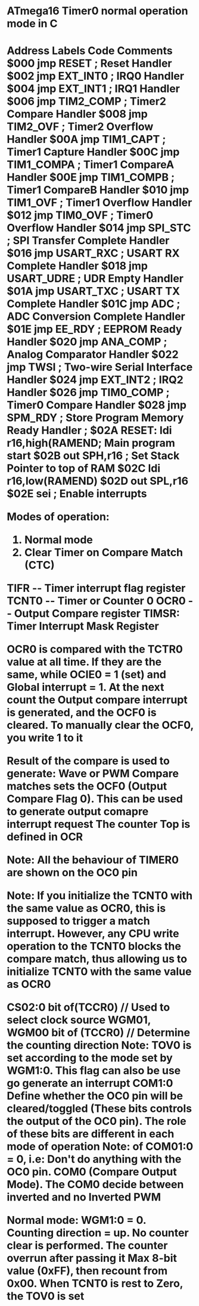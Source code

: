 <h1>ATmega16 Timer0 normal operation mode in C<h1>
</pre>Address Labels Code Comments
$000 jmp RESET ; Reset Handler
$002 jmp EXT_INT0 ; IRQ0 Handler
$004 jmp EXT_INT1 ; IRQ1 Handler
$006 jmp TIM2_COMP ; Timer2 Compare Handler
$008 jmp TIM2_OVF ; Timer2 Overflow Handler
$00A jmp TIM1_CAPT ; Timer1 Capture Handler
$00C jmp TIM1_COMPA ; Timer1 CompareA Handler
$00E jmp TIM1_COMPB ; Timer1 CompareB Handler
$010 jmp TIM1_OVF ; Timer1 Overflow Handler
$012 jmp TIM0_OVF ; Timer0 Overflow Handler
$014 jmp SPI_STC ; SPI Transfer Complete Handler
$016 jmp USART_RXC ; USART RX Complete Handler
$018 jmp USART_UDRE ; UDR Empty Handler
$01A jmp USART_TXC ; USART TX Complete Handler
$01C jmp ADC ; ADC Conversion Complete Handler
$01E jmp EE_RDY ; EEPROM Ready Handler
$020 jmp ANA_COMP ; Analog Comparator Handler
$022 jmp TWSI ; Two-wire Serial Interface Handler
$024 jmp EXT_INT2 ; IRQ2 Handler
$026 jmp TIM0_COMP ; Timer0 Compare Handler
$028 jmp SPM_RDY ; Store Program Memory Ready Handler
;
$02A RESET: ldi r16,high(RAMEND; Main program start
$02B out SPH,r16 ; Set Stack Pointer to top of RAM
$02C ldi r16,low(RAMEND)
$02D out SPL,r16
$02E sei ; Enable interrupts


Modes of operation:
1. Normal mode
2. Clear Timer on Compare Match (CTC)

TIFR -- Timer interrupt flag register
TCNT0 -- Timer or Counter 0
OCR0  -- Output Compare register
TIMSR: Timer Interrupt Mask Register

OCR0 is compared with the TCTR0 value at all time. If they are the same, while OCIE0 = 1 (set) and Global interrupt = 1. At the next count the Output compare interrupt is 
generated, and the OCF0 is cleared. To manually clear the OCF0, you write 1 to it

Result of the compare is used to generate: Wave or PWM
Compare matches sets the OCF0 (Output Compare Flag 0). This can be used to generate output comapre interrupt request
The counter Top is defined in OCR

Note: All the behaviour of TIMER0 are shown on the OC0 pin

Note: If you initialize the TCNT0 with the same value as OCR0, this is supposed to trigger a match interrupt. However, any CPU write operation to the TCNT0 blocks 
the compare match, thus allowing us to initialize TCNT0 with the same value as OCR0


CS02:0 bit of(TCCR0) // Used to select clock source
WGM01, WGM00 bit of (TCCR0) // Determine the counting direction
 Note: TOV0 is set according to the mode set by WGM1:0. This flag can also be use go generate an interrupt
COM1:0 Define whether the OC0 pin will be cleared/toggled (These bits controls the output of the OC0 pin). The role of these bits are different in each mode of operation
	Note: of COM01:0 = 0, i.e: Don't do anything with the OC0 pin. COM0 (Compare Output Mode). The COM0 decide between inverted and no Inverted PWM


Normal mode:
WGM1:0 = 0. Counting direction = up. No counter clear is performed. The counter overrun after passing it Max 8-bit value (0xFF), then recount from 0x00. When TCNT0
is rest to Zero, the TOV0 is set </pre>
